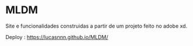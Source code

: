 # MLDM

Site e funcionalidades construidas a partir de um projeto feito no adobe xd.

Deploy : https://lucasnnn.github.io/MLDM/
